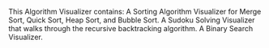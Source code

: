 This Algorithm Visualizer contains:
A Sorting Algorithm Visualizer for Merge Sort, Quick Sort, Heap Sort, and Bubble Sort.
A Sudoku Solving Visualizer that walks through the recursive backtracking algorithm.
A Binary Search Visualizer.

